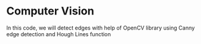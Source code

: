 # Computer Vision
In this code, we will detect edges with help of OpenCV library using Canny edge detection and Hough Lines function
